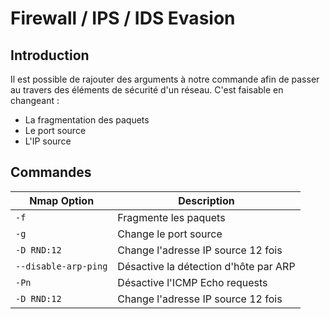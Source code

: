 # Firewall / IPS / IDS Evasion

## Introduction

Il est possible de rajouter des arguments à notre commande afin de passer au travers des éléments de sécurité d'un réseau.
C'est faisable en changeant :
- La fragmentation des paquets
- Le port source
- L'IP source


## Commandes

| **Nmap Option** | **Description** |
|---|----|
| `-f` | Fragmente les paquets |
| `-g` | Change le port source |
| `-D RND:12` | Change l'adresse IP source 12 fois|
| `--disable-arp-ping` | Désactive la détection d'hôte par ARP|
| `-Pn` | Désactive l'ICMP Echo requests|
| `-D RND:12` | Change l'adresse IP source 12 fois|
